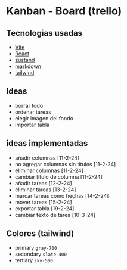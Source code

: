 # Kanban - Board (trello)

## Tecnologias usadas
- [Vite](https://vitejs.dev/)
- [React](https://react.dev/)
- [zustand](https://zustand-demo.pmnd.rs/)
- [markdown](https://www.markdownguide.org/)
- [tailwind](https://tailwindcss.com/)

## Ideas
- borrar todo
- ordenar tareas
- elegir imagen del fondo
- importar tabla

## ideas implementadas
- añadir columnas [11-2-24]
- no agregar columnas sin titulos [11-2-24]
- eliminar columnas [11-2-24]
- cambiar titulo de columna [11-2-24]
- añadir tareas [12-2-24]
- eliminar tareas [13-2-24]
- marcar tareas como hechas [14-2-24]
- mover tareas [15-2-24]
- exportar tabla [19-2-24]
- cambiar texto de tarea [10-3-24]

## Colores (tailwind)
- primary       ```gray-700```
- secondary     ```slate-400```
- tertiary      ```sky-500```